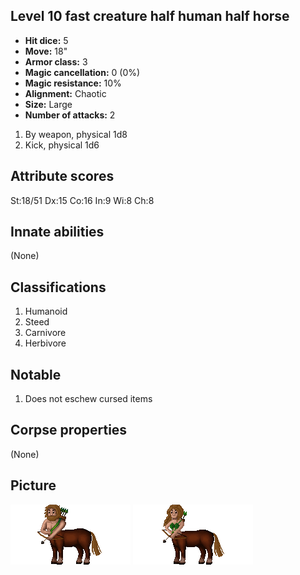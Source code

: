 ## Level 10 fast creature half human half horse
- **Hit dice:** 5
- **Move:** 18"
- **Armor class:** 3
- **Magic cancellation:** 0 (0%)
- **Magic resistance:** 10%
- **Alignment:** Chaotic
- **Size:** Large
- **Number of attacks:** 2
1. By weapon, physical 1d8
2. Kick, physical 1d6
## Attribute scores
St:18/51 Dx:15 Co:16 In:9 Wi:8 Ch:8
## Innate abilities
(None)
## Classifications
1. Humanoid
2. Steed
3. Carnivore
4. Herbivore
## Notable
1. Does not eschew cursed items
## Corpse properties
(None)
## Picture
![Forest centaur](https://github.com/hyvanmielenpelit/GnollHackTileSet/blob/main/Monsters/forest_centaur/forest_centaur.png) ![Forest centauress](https://github.com/hyvanmielenpelit/GnollHackTileSet/blob/main/Monsters/forest_centaur/forest_centaur_female.png)
